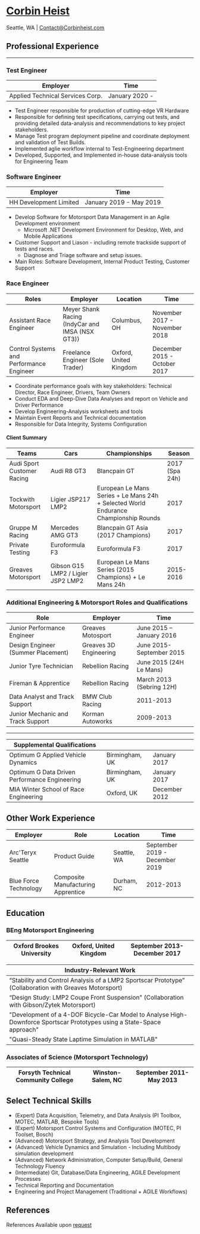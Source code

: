 # [Corbin Heist](http://corbinheist.com/)

Seattle, WA | [Contact@Corbinheist.com](mailto:contact@corbinheist.com)

## Professional Experience

---

### Test Engineer

| Employer | Time|
|-|-|
| Applied Technical Services Corp. | January 2020 -|

* Test Engineer responsible for production of cutting-edge VR Hardware
* Responsible for defining test specifications, carrying out tests, and providing detailed data-analysis and recommendations to key project stakeholders.
* Manage Test program deployment pipeline and coordinate deployment and validation of Test Builds.
* Implemented aglie workflow internal to Test-Engineering department
* Developed, Supported, and Implemented in-house data-analysis tools for Engineering Team

### Software Engineer

| Employer | Time |
|-|-|
| HH Development Limited | January 2019 - May 2019 |

* Develop Software for Motorsport Data Management in an Agile Development environment
  * Microsoft .NET Development Environment for Desktop, Web, and Mobile Applications
* Customer Support and Liason - including remote trackside support of tests and races.
  * Diagnose and Triage software and setup issues.
* Main Roles: Software Development, Internal Product Testing, Customer Support

### Race Engineer

|  Roles | Employer | Location | Time |
|-|-----------------------------------------------|----------------------------|-|
| Assistant Race Engineer | Meyer Shank Racing (IndyCar and IMSA (NSX GT3)) | Columbus, OH | November 2017 - November 2018 |
| Control Systems and Performance Engineer| Freelance Engineer (Sole Trader) | Oxford, United Kingdom | December 2015 - October 2017 |

* Coordinate performance goals with key stakeholders: Technical Director, Race Engineer, Drivers, Team Owners
* Conduct EDA and Deep-Dive Data Analyses and report on Vehicle and Driver Performance
* Develop Engineering-Analysis worksheets and tools
* Maintain Event Reports and Technical documentation
* Responsible for Data Integrity, Systems Configuration

#### Client Summary

| Teams| Cars| Championships| Season |
|----------|-----|-|-|
| Audi Sport Customer Racing | Audi R8 GT3 | Blancpain GT | 2017 (Spa 24h) |
| Tockwith Motorsport | Ligier JSP217 LMP2 | European Le Mans Series + Le Mans 24h + Selected World Endurance Championship Rounds | 2017 |
| Gruppe M Racing | Mercedes AMG GT3 | Blancpain GT Asia (2017 Champions) | 2017 |
| Private Testing | Euroformula F3 | Euroformula F3| 2017 |
| Greaves Motorsport | Gibson G15 LMP2 / Ligier JSP2 LMP2 | European Le Mans Series (2015 Champions) + Le Mans 24h  | 2015-2016 |

### Additional Engineering & Motorsport Roles and Qualifications

| Role | Employer | Time |
|------------------------------------------------|----------------------------|-|
| Junior Performance Engineer | Greaves Motosport | June 2015 – January 2016 |
| Design Engineer (Summer Placement) | Greaves 3D Engineering  | June 2015- September 2015 |
| Junior Tyre Technician | Rebellion Racing | June 2015 (24H Le Mans) |
| Fireman & Apprentice | Rebellion Racing | March 2013 (Sebring 12H) |
| Data Analyst and Track Support | BMW Club Racing | 2011-2013 |
| Junior Mechanic and Track Support | Korman Autoworks | 2009-2013 |

---

| Supplemental Qualifications | | |
|------------------------------------------------|----------------------------|-|
| Optimum G Applied Vehicle Dynamics | Birmingham, UK | January 2017 |
| Optimum G Data Driven Performance Engineering | Birmingham, UK | January 2017 |
| MIA Winter School of Race Engineering | Oxford, UK | December 2012 |

## Other Work Experience

| Employer | Role | Location | Time |
|-|-|-|-|
| Arc'Teryx Seattle |  Product Guide | Seattle, WA | September 2019 - December 2019|
| Blue Force Technology | Composite Manufacturing Apprentice | Durham, NC | 2012-2013|

## Education

### BEng Motorsport Engineering

| Oxford Brookes University | Oxford, United Kingdom | September 2013- December 2017 |
|-|-|-|

| Industry-Relevant Work |
|-|
| “Stability and Control Analysis of a LMP2 Sportscar Prototype” (Collaboration with Greaves Motorsport) |
| “Design Study: LMP2 Coupe Front Suspension" (Collaboration with Gibson/Zytek Motorsport)|
| "Development of a 4-DOF Bicycle-Car Model to Analyse High-Downforce Sportscar Prototypes using a State-Space approach"|
| "Quasi-Steady State Laptime Simulation in MATLAB" |

### Associates of Science (Motorsport Technology)

| Forsyth Technical Community College | Winston-Salem, NC | September 2011- May 2013 |
|-|-|-|

## Select Technical Skills

* (Expert) Data Acquisition, Telemetry, and Data Analysis (PI Toolbox, MOTEC, MATLAB, Bespoke Tools)
* (Expert) Motorsport Control Systems and Configuration (MOTEC, PI Toolset, Bosch)
* (Advanced) Motorsport Strategy, and Analysis Tool Development
* (Advanced) Vehicle Dynamics and Simulation - Including Multibody simulation development
* (Advanced) Network Administration, Computer Setup/Build, General Technology Fluency
* (Intermediate) Git, Database/Data Engineering, AGILE Development Processes
* Technical Reporting and Documentation
* Engineering and Project Management (Traditional + AGILE Workflows)

## References

References Available upon [request](mailto:contact@corbinheist.com)
